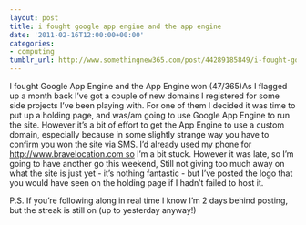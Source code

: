 ```yaml
---
layout: post
title: i fought google app engine and the app engine
date: '2011-02-16T12:00:00+00:00'
categories:
- computing
tumblr_url: http://www.somethingnew365.com/post/44289185849/i-fought-google-app-engine-and-the-app-engine
---
```

I fought Google App Engine and the App Engine won (47/365)As I flagged up a month back I’ve got a couple of new domains I registered for some side projects I’ve been playing with. For one of them I decided it was time to put up a holding page, and was/am going to use Google App Engine to run the site.
However it’s a bit of effort to get the App Engine to use a custom domain, especially because in some slightly strange way you have to confirm you won the site via SMS. I’d already used my phone for http://www.bravelocation.com so I’m a bit stuck. However it was late, so I’m going to have another go this weekend,
Still not giving too much away on what the site is just yet - it’s nothing fantastic - but I’ve posted the logo that you would have seen on the holding page if I hadn’t failed to host it.

P.S. If you’re following along in real time I know I’m 2 days behind posting, but the streak is still on (up to yesterday anyway!)
